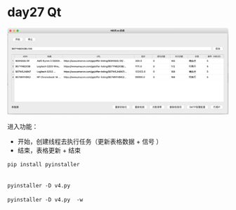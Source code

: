 # day27 Qt

![image-20220416200345231](assets/image-20220416200345231.png)

进入功能：

- 开始，创建线程去执行任务（更新表格数据 + 信号 ）
- 结束，表格更新 + 结束

```
pip install pyinstaller


pyinstaller -D v4.py

pyinstaller -D v4.py  -w
```






